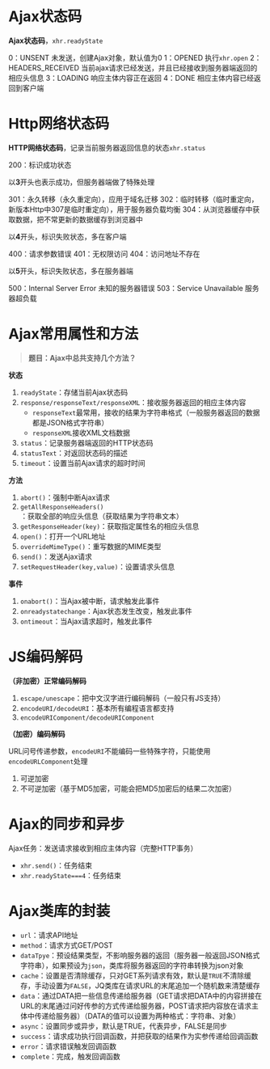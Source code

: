 ﻿# Ajax状态码 #

**Ajax状态码**，`xhr.readyState`

0：UNSENT 未发送，创建Ajax对象，默认值为0
1：OPENED 执行`xhr.open`
2：HEADERS_RECEIVED 当前ajax请求已经发送，并且已经接收到服务器端返回的相应头信息
3：LOADING 响应主体内容正在返回
4：DONE 相应主体内容已经返回到客户端

# Http网络状态码 #

**HTTP网络状态码**，记录当前服务器返回信息的状态`xhr.status`

200：标识成功状态

以**3**开头也表示成功，但服务器端做了特殊处理

301：永久转移（永久重定向），应用于域名迁移
302：临时转移（临时重定向，新版本Http中307是临时重定向），用于服务器负载均衡
304：从浏览器缓存中获取数据，把不常更新的数据缓存到浏览器中

以**4**开头，标识失败状态，多在客户端

400：请求参数错误
401：无权限访问
404：访问地址不存在

以**5**开头，标识失败状态，多在服务器端

500：Internal Server Error 未知的服务器错误
503：Service Unavailable 服务器超负载

# Ajax常用属性和方法 #

> **题目：Ajax中总共支持几个方法？**

**状态**

1. `readyState`：存储当前Ajax状态码
2. `response/responseText/responseXML`：接收服务器返回的相应主体内容
    - `responseText`最常用，接收的结果为字符串格式（一般服务器返回的数据都是JSON格式字符串）
    - `responseXML`接收XML文档数据
3. `status`：记录服务器端返回的HTTP状态码
4. `statusText`：对返回状态码的描述
5. `timeout`：设置当前Ajax请求的超时时间

**方法**

1. `abort()`：强制中断Ajax请求
2. `getAllResponseHeaders()`：获取全部的响应头信息（获取结果为字符串文本）
3. `getResponseHeader(key)`：获取指定属性名的相应头信息
4. `open()`：打开一个URL地址
5. `overrideMimeType()`：重写数据的MIME类型
6. `send()`：发送Ajax请求
7. `setRequestHeader(key,value)`：设置请求头信息

**事件**

1. `onabort()`：当Ajax被中断，请求触发此事件
2. `onreadystatechange`：Ajax状态发生改变，触发此事件
3. `ontimeout`：当Ajax请求超时，触发此事件

# JS编码解码 #

**（非加密）正常编码解码**

1. `escape/unescape`：把中文汉字进行编码解码（一般只有JS支持）
2. `encodeURI/decodeURI`：基本所有编程语言都支持
3. `encodeURIComponent/decodeURIComponent`

**（加密）编码解码**

URL问号传递参数，`encodeURI`不能编码一些特殊字符，只能使用`encodeURLComponent`处理

1. 可逆加密
2. 不可逆加密（基于MD5加密，可能会把MD5加密后的结果二次加密）

# Ajax的同步和异步 #

Ajax任务：发送请求接收到相应主体内容（完整HTTP事务）

- `xhr.send()`：任务结束
- `xhr.readyState===4`：任务结束

# Ajax类库的封装 #

- `url`：请求API地址
- `method`：请求方式GET/POST
- `dataTpye`：预设结果类型，不影响服务器的返回（服务器一般返回JSON格式字符串），如果预设为`json`，类库将服务器返回的字符串转换为json对象
- `cache`：设置是否清除缓存，只对GET系列请求有效，默认是`TRUE`不清除缓存，手动设置为`FALSE`，JQ类库在请求URL的末尾追加一个随机数来清楚缓存
- `data`：通过DATA把一些信息传递给服务器（GET请求把DATA中的内容拼接在URL的末尾通过问好传参的方式传递给服务器，POST请求把内容放在请求主体中传递给服务器）（DATA的值可以设置为两种格式：字符串、对象）
- `async`：设置同步或异步，默认是TRUE，代表异步，FALSE是同步
- `success`：请求成功执行回调函数，并把获取的结果作为实参传递给回调函数
- `error`：请求错误触发回调函数
- `complete`：完成，触发回调函数
